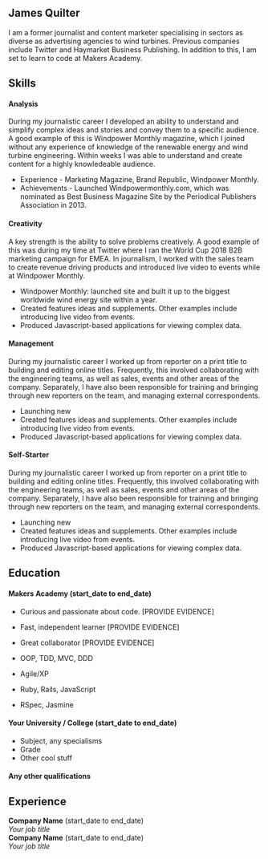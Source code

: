 ## James Quilter

I am a former journalist and content marketer specialising in sectors as diverse as advertising agencies to wind turbines. Previous companies include Twitter and Haymarket Business Publishing. In addition to this, I am set to learn to code at Makers Academy. 

## Skills

#### Analysis

During my journalistic career I developed an ability to understand and simplify complex ideas and stories and convey them to a specific audience. A good example of this is Windpower Monthly magazine, which I joined without any experience of knowledge of the renewable energy and wind turbine engineering. Within weeks I was able to understand and create content for a highly knowledeable audience.

- Experience - Marketing Magazine, Brand Republic, Windpower Monthly.
- Achievements - Launched Windpowermonthly.com, which was nominated as Best Business Magazine Site by the Periodical Publishers Association in 2013. 

#### Creativity

A key strength is the ability to solve problems creatively. A good example of this was during my time at Twitter where I ran the World Cup 2018 B2B marketing campaign for EMEA. In journalism, I worked with the sales team to create revenue driving products and introduced live video to events while at Windpower Monthly. 

- Windpower Monthly: launched site and built it up to the biggest worldwide wind energy site within a year.
- Created features ideas and supplements. Other examples include introducing live video from events. 
- Produced Javascript-based applications for viewing complex data. 

#### Management

During my journalistic career I worked up from reporter on a print title to building and editing online titles. Frequently, this involved collaborating with the engineering teams, as well as sales, events and other areas of the company. Separately, I have also been responsible for training and bringing through new reporters on the team, and managing external correspondents. 

- Launching new 
- Created features ideas and supplements. Other examples include introducing live video from events. 
- Produced Javascript-based applications for viewing complex data. 

#### Self-Starter

During my journalistic career I worked up from reporter on a print title to building and editing online titles. Frequently, this involved collaborating with the engineering teams, as well as sales, events and other areas of the company. Separately, I have also been responsible for training and bringing through new reporters on the team, and managing external correspondents. 

- Launching new 
- Created features ideas and supplements. Other examples include introducing live video from events. 
- Produced Javascript-based applications for viewing complex data. 

## Education

#### Makers Academy (start_date to end_date)

- Curious and passionate about code. [PROVIDE EVIDENCE]
- Fast, independent learner [PROVIDE EVIDENCE]
- Great collaborator [PROVIDE EVIDENCE]

- OOP, TDD, MVC, DDD
- Agile/XP
- Ruby, Rails, JavaScript
- RSpec, Jasmine

#### Your University / College (start_date to end_date)

- Subject, any specialisms
- Grade
- Other cool stuff

#### Any other qualifications

## Experience

**Company Name** (start_date to end_date)    
*Your job title*  
**Company Name** (start_date to end_date)   
*Your job title*  
